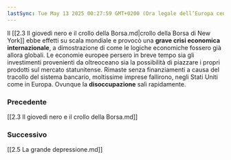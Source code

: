 ```yaml
---
lastSync: Tue May 13 2025 00:27:59 GMT+0200 (Ora legale dell’Europa centrale)
---
```

Il [[2.3 Il giovedì nero e il crollo della Borsa.md|crollo della Borsa di New York]] ebbe effetti su scala mondiale e provocò una **grave crisi economica internazionale**, a dimostrazione di come le logiche economiche fossero già allora globali. Le economie europee persero in breve tempo sia gli investimenti provenienti da oltreoceano sia la possibilità di piazzare i propri prodotti sul mercato statunitense. Rimaste senza finanziamenti a causa del tracollo del sistema bancario, moltissime imprese fallirono, negli Stati Uniti come in Europa. Ovunque la **disoccupazione** salì rapidamente.

### Precedente
[[2.3 Il giovedì nero e il crollo della Borsa.md]]

### Successivo
[[2.5 La grande depressione.md]]

